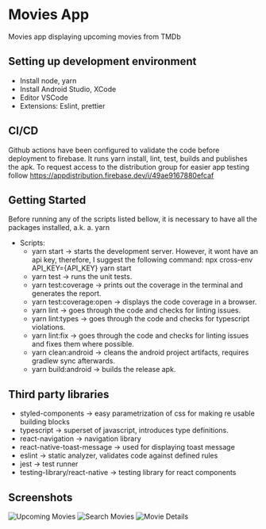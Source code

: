 # Movies App
Movies app displaying upcoming movies from TMDb

## Setting up development environment
* Install node, yarn
* Install Android Studio, XCode
* Editor VSCode
* Extensions: Eslint, prettier

## CI/CD
Github actions have been configured to validate the code before deployment to firebase. It runs yarn install, lint, test, builds and publishes the apk.
To request access to the distribution group for easier app testing follow https://appdistribution.firebase.dev/i/49ae9167880efcaf

## Getting Started
Before running any of the scripts listed bellow, it is necessary to have all the packages installed, a.k.
a. yarn

* Scripts:
  * yarn start -> starts the development server. However, it wont have an api key, therefore, I suggest the following command: npx cross-env API_KEY={API_KEY} yarn start
  * yarn test -> runs the unit tests.
  * yarn test:coverage -> prints out the coverage in the terminal and generates the report.
  * yarn test:coverage:open -> displays the code coverage in a browser.
  * yarn lint -> goes through the code and checks for linting issues.
  * yarn lint:types -> goes through the code and checks for typescript violations.
  * yarn lint:fix -> goes through the code and checks for linting issues and fixes them where possible.
  * yarn clean:android -> cleans the android project artifacts, requires gradlew sync afterwards.
  * yarn build:android -> builds the release apk.

## Third party libraries
* styled-components -> easy parametrization of css for making re usable building blocks
* typescript -> superset of javascript, introduces type definitions.
* react-navigation -> navigation library
* react-native-toast-message -> used for displaying toast message
* eslint -> static analyzer, validates code against defined rules
* jest -> test runner
* testing-library/react-native -> testing library for react components

## Screenshots
![Upcoming Movies](./screenshots/UpcomingMovies.jpg "Upcoming Movies")
![Search Movies](./screenshots/SearchMovies.jpg "Search Movies")
![Movie Details](./screenshots/MovieDetails.jpg "Movie Details")
